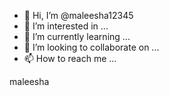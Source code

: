 - 👋 Hi, I’m @maleesha12345
- 👀 I’m interested in ...
- 🌱 I’m currently learning ...
- 💞️ I’m looking to collaborate on ...
- 📫 How to reach me ...

<!---
maleesha12345/maleesha12345 is a ✨ special ✨ repository because its `README.md` (this file) appears on your GitHub profile.
You can click the Preview link to take a look at your changes.
--->
<html>
 <head>
 </head>
 <body>
 
 
 maleesha 
 </body>
 </html>
